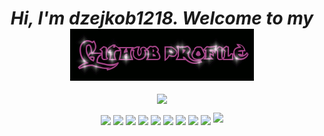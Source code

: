 <div align="center">
<h1 align="center" ><i>Hi, I'm dzejkob1218. Welcome to my <i> <img src="title.gif" align="center"/> </h1> 
  </div>
  
<div align="center">
   <!--<img align="center" src="left_cat.gif" width="170" height="170"/>-->
  <img align="center" src="https://github-readme-stats.vercel.app/api/top-langs/?username=dzejkob1218&langs_count=6&title_color=ffffff&text_color=ffffff&layout=compact&theme=github_dark&hide=blade,scss,shell" />
   <!--<img align="center" src="right_cat.gif" width="170" height="170"/>-->
</div>
  
<p align="center">
  <img height="50" align="center" src="https://cdn.jsdelivr.net/gh/devicons/devicon/icons/python/python-plain.svg" />
  <img  height="70" align="center" src="https://cdn.jsdelivr.net/gh/devicons/devicon/icons/php/php-plain.svg" />
<img height="70" align="center" src="https://cdn.jsdelivr.net/gh/devicons/devicon/icons/laravel/laravel-plain-wordmark.svg" />
<img height="50"  align="center" src="https://cdn.jsdelivr.net/gh/devicons/devicon/icons/javascript/javascript-plain.svg" />
 <img height="50" align="center" src="https://cdn.jsdelivr.net/gh/devicons/devicon/icons/html5/html5-plain.svg" />
 <img height="50" align="center" src="https://cdn.jsdelivr.net/gh/devicons/devicon/icons/css3/css3-plain.svg" />
 <img height="50" align="center" src="https://cdn.jsdelivr.net/gh/devicons/devicon/icons/csharp/csharp-plain.svg" />
   <img height="50" align="center" src="https://cdn.jsdelivr.net/gh/devicons/devicon/icons/unity/unity-original.svg" />
<img height="50" align="center" src="https://cdn.jsdelivr.net/gh/devicons/devicon/icons/linux/linux-plain.svg" />
  
  <img src="https://cdn.jsdelivr.net/gh/devicons/devicon/icons/mysql/mysql-plain.svg" />
  </p>  
  

